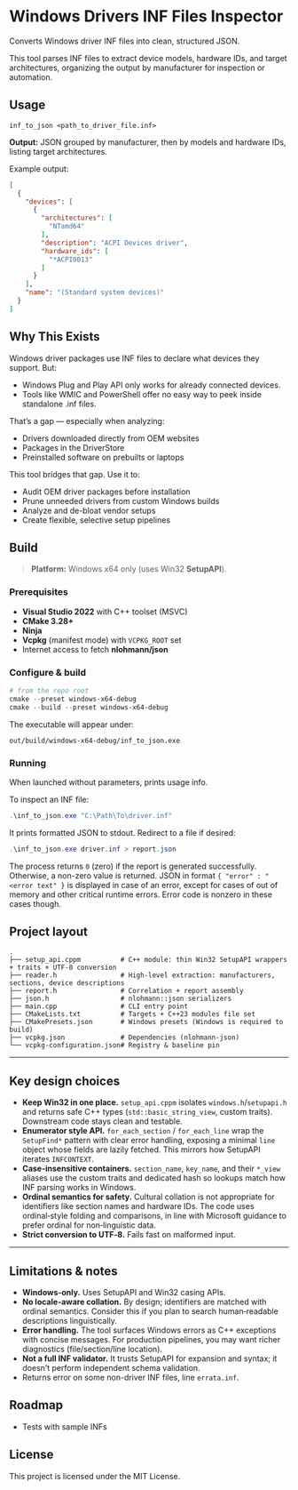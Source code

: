 # Windows Drivers INF Files Inspector

Converts Windows driver INF files into clean, structured JSON.

This tool parses INF files to extract device models, hardware IDs, and target architectures, organizing the output by manufacturer for inspection or automation.

## Usage

`inf_to_json <path_to_driver_file.inf>`

**Output:** JSON grouped by manufacturer, then by models and hardware IDs, listing target architectures.

Example output:

```json
[
  {
    "devices": [
      {
        "architectures": [
          "NTamd64"
        ],
        "description": "ACPI Devices driver",
        "hardware_ids": [
          "*ACPI0013"
        ]
      }
    ],
    "name": "(Standard system devices)"
  }
]
```

## Why This Exists

Windows driver packages use INF files to declare what devices they support. But:
- Windows Plug and Play API only works for already connected devices.
- Tools like WMIC and PowerShell offer no easy way to peek inside standalone .inf files.

That’s a gap — especially when analyzing:
- Drivers downloaded directly from OEM websites
- Packages in the DriverStore
- Preinstalled software on prebuilts or laptops

This tool bridges that gap. Use it to:
- Audit OEM driver packages before installation
- Prune unneeded drivers from custom Windows builds
- Analyze and de-bloat vendor setups
- Create flexible, selective setup pipelines

## Build

> **Platform:** Windows x64 only (uses Win32 **SetupAPI**).

### Prerequisites

* **Visual Studio 2022** with C++ toolset (MSVC)
* **CMake 3.28+**
* **Ninja**
* **Vcpkg** (manifest mode) with `VCPKG_ROOT` set
* Internet access to fetch **nlohmann/json**

### Configure & build

```powershell
# from the repo root
cmake --preset windows-x64-debug
cmake --build --preset windows-x64-debug
```

The executable will appear under:

```
out/build/windows-x64-debug/inf_to_json.exe
```

### Running

When launched without parameters, prints usage info.

To inspect an INF file:

```powershell
.\inf_to_json.exe "C:\Path\To\driver.inf"
```

It prints formatted JSON to stdout. Redirect to a file if desired:

```powershell
.\inf_to_json.exe driver.inf > report.json
```

The process returns `0` (zero) if the report is generated successfully. Otherwise, a non-zero value is returned.
JSON in format `{ "error" : "<error text" }` is displayed in case of an error, except for cases of out of memory and other critical runtime errors. Error code is nonzero in these cases though.

## Project layout

```
.
├── setup_api.cppm          # C++ module: thin Win32 SetupAPI wrappers + traits + UTF-8 conversion
├── reader.h                # High-level extraction: manufacturers, sections, device descriptions
├── report.h                # Correlation + report assembly
├── json.h                  # nlohmann::json serializers
├── main.cpp                # CLI entry point
├── CMakeLists.txt          # Targets + C++23 modules file set
├── CMakePresets.json       # Windows presets (Windows is required to build)
├── vcpkg.json              # Dependencies (nlohmann-json)
└── vcpkg-configuration.json# Registry & baseline pin
```

---

## Key design choices

* **Keep Win32 in one place.** `setup_api.cppm` isolates `windows.h`/`setupapi.h` and returns safe C++ types (`std::basic_string_view`, custom traits). Downstream code stays clean and testable.
* **Enumerator style API.** `for_each_section` / `for_each_line` wrap the `SetupFind*` pattern with clear error handling, exposing a minimal `line` object whose fields are lazily fetched. This mirrors how SetupAPI iterates `INFCONTEXT`.
* **Case-insensitive containers.** `section_name`, `key_name`, and their `*_view` aliases use the custom traits and dedicated hash so lookups match how INF parsing works in Windows.
* **Ordinal semantics for safety.** Cultural collation is not appropriate for identifiers like section names and hardware IDs. The code uses ordinal‑style folding and comparisons, in line with Microsoft guidance to prefer ordinal for non‑linguistic data.
* **Strict conversion to UTF‑8.** Fails fast on malformed input.

---

## Limitations & notes

* **Windows‑only.** Uses SetupAPI and Win32 casing APIs.
* **No locale-aware collation.** By design; identifiers are matched with ordinal semantics. Consider this if you plan to search human‑readable descriptions linguistically.
* **Error handling.** The tool surfaces Windows errors as C++ exceptions with concise messages. For production pipelines, you may want richer diagnostics (file/section/line location).
* **Not a full INF validator.** It trusts SetupAPI for expansion and syntax; it doesn’t perform independent schema validation.
* Returns error on some non-driver INF files, line `errata.inf`.

## Roadmap

* Tests with sample INFs

## License
This project is licensed under the MIT License.

